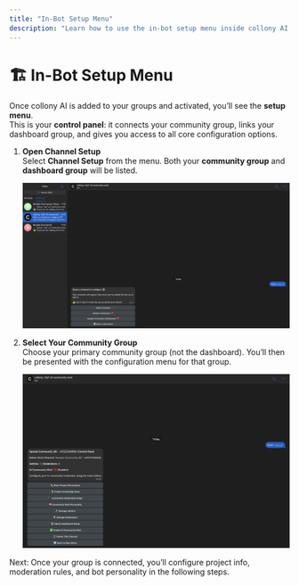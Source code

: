 ```yaml
---
title: "In-Bot Setup Menu"
description: "Learn how to use the in-bot setup menu inside collony AI to connect groups, configure the dashboard, and manage your community settings."
---
```


# 🏗️ In-Bot Setup Menu

Once collony AI is added to your groups and activated, you’ll see the **setup menu**.  
This is your **control panel**: it connects your community group, links your dashboard group, and gives you access to all core configuration options.

1. **Open Channel Setup**  
   Select **Channel Setup** from the menu. Both your **community group** and **dashboard group** will be listed.  

   ![collony AI in-bot channel setup screen](/public/Screenshot_2025-08-22_at_12.49.34.png)

2. **Select Your Community Group**  
   Choose your primary community group (not the dashboard). You’ll then be presented with the configuration menu for that group.  

   ![Selecting a Telegram community group in collony AI setup menu](/public/Screenshot_2025-08-22_at_12.50.27.png)

<Tip>
  Next: Once your group is connected, you’ll configure project info, moderation rules, and bot personality in the following steps.
  </Tip>